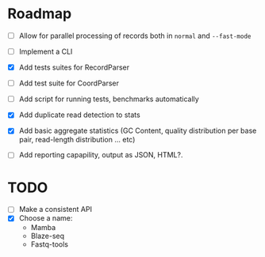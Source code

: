 # Roadmap

- [ ] Allow for parallel processing of records both in ``normal`` and `--fast-mode`
- [ ] Implement a CLI
- [x] Add tests suites for RecordParser
- [ ] Add test suite for CoordParser
- [ ] Add script for running tests, benchmarks automatically
- [x] Add duplicate read detection to stats
- [x] Add basic aggregate statistics (GC Content, quality distribution per base pair, read-length distribution ... etc)
- [ ] Add reporting capapility, output as JSON, HTML?.


# TODO

- [ ] Make a consistent API
- [x] Choose a name:
  * Mamba
  * Blaze-seq
  * Fastq-tools
